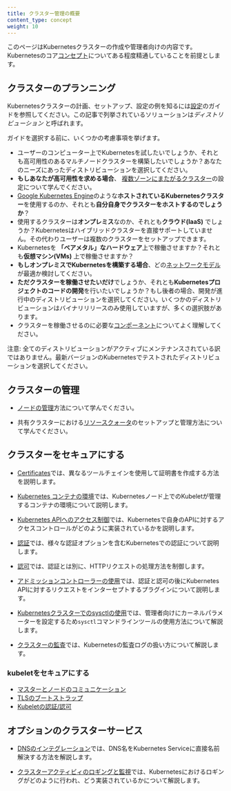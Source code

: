 ```yaml
---
title: クラスター管理の概要
content_type: concept
weight: 10
---
```


<!-- overview -->
このページはKubernetesクラスターの作成や管理者向けの内容です。Kubernetesのコア[コンセプト](/ja/docs/concepts/)についてある程度精通していることを前提とします。


<!-- body -->
## クラスターのプランニング

Kubernetesクラスターの計画、セットアップ、設定の例を知るには[設定](/ja/docs/setup/)のガイドを参照してください。この記事で列挙されているソリューションは*ディストリビューション* と呼ばれます。

ガイドを選択する前に、いくつかの考慮事項を挙げます。

 - ユーザーのコンピューター上でKubernetesを試したいでしょうか、それとも高可用性のあるマルチノードクラスターを構築したいでしょうか？あなたのニーズにあったディストリビューションを選択してください。
 - **もしあなたが高可用性を求める場合**、 [複数ゾーンにまたがるクラスター](/docs/concepts/cluster-administration/federation/)の設定について学んでください。
 - [Google Kubernetes Engine](https://cloud.google.com/kubernetes-engine/)のような**ホストされているKubernetesクラスター**を使用するのか、それとも**自分自身でクラスターをホストするのでしょうか**？
 - 使用するクラスターは**オンプレミス**なのか、それとも**クラウド(IaaS)** でしょうか？Kubernetesはハイブリッドクラスターを直接サポートしていません。その代わりユーザーは複数のクラスターをセットアップできます。
 - Kubernetesを **「ベアメタル」なハードウェア**上で稼働させますか？それとも**仮想マシン(VMs)** 上で稼働させますか？
 - **もしオンプレミスでKubernetesを構築する場合**、どの[ネットワークモデル](/ja/docs/concepts/cluster-administration/networking/)が最適か検討してください。
 - **ただクラスターを稼働させたいだけ**でしょうか、それとも**Kubernetesプロジェクトのコードの開発**を行いたいでしょうか？もし後者の場合、開発が進行中のディストリビューションを選択してください。いくつかのディストリビューションはバイナリリリースのみ使用していますが、多くの選択肢があります。
 - クラスターを稼働させるのに必要な[コンポーネント](/ja/docs/concepts/overview/components/)についてよく理解してください。

注意: 全てのディストリビューションがアクティブにメンテナンスされている訳ではありません。最新バージョンのKubernetesでテストされたディストリビューションを選択してください。

## クラスターの管理

* [ノードの管理](/ja/docs/concepts/architecture/nodes/)方法について学んでください。

* 共有クラスターにおける[リソースクォータ](/ja/docs/concepts/policy/resource-quotas/)のセットアップと管理方法について学んでください。

## クラスターをセキュアにする

* [Certificates](/ja/docs/concepts/cluster-administration/certificates/)では、異なるツールチェインを使用して証明書を作成する方法を説明します。

* [Kubernetes コンテナの環境](/ja/docs/concepts/containers/container-environment/)では、Kubernetesノード上でのKubeletが管理するコンテナの環境について説明します。

* [Kubernetes APIへのアクセス制御](/docs/concepts/security/controlling-access)では、Kubernetesで自身のAPIに対するアクセスコントロールがどのように実装されているかを説明します。

* [認証](/docs/reference/access-authn-authz/authentication/)では、様々な認証オプションを含むKubernetesでの認証について説明します。

* [認可](/docs/reference/access-authn-authz/authorization/)では、認証とは別に、HTTPリクエストの処理方法を制御します。

* [アドミッションコントローラーの使用](/docs/reference/access-authn-authz/admission-controllers/)では、認証と認可の後にKubernetes APIに対するリクエストをインターセプトするプラグインについて説明します。

* [Kubernetesクラスターでのsysctlの使用](/docs/concepts/cluster-administration/sysctl-cluster/)では、管理者向けにカーネルパラメーターを設定するため`sysctl`コマンドラインツールの使用方法について解説します。

* [クラスターの監査](/ja/docs/tasks/debug/debug-cluster/audit/)では、Kubernetesの監査ログの扱い方について解説します。

### kubeletをセキュアにする
  * [マスターとノードのコミュニケーション](/ja/docs/concepts/architecture/master-node-communication/)
  * [TLSのブートストラップ](/docs/reference/command-line-tools-reference/kubelet-tls-bootstrapping/)
  * [Kubeletの認証/認可](/docs/admin/kubelet-authentication-authorization/)

## オプションのクラスターサービス

* [DNSのインテグレーション](/ja/docs/concepts/services-networking/dns-pod-service/)では、DNS名をKubernetes Serviceに直接名前解決する方法を解説します。

* [クラスターアクティビィのロギングと監視](/docs/concepts/cluster-administration/logging/)では、Kubernetesにおけるロギングがどのように行われ、どう実装されているかについて解説します。
